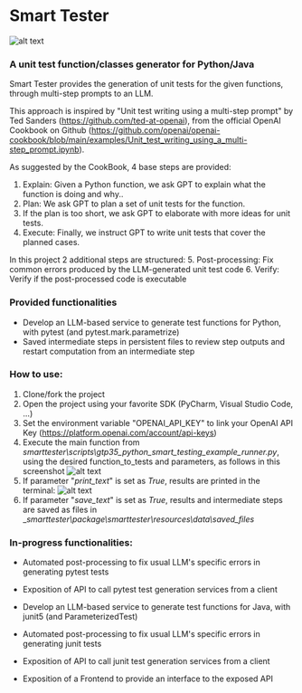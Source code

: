 # Smart Tester

![alt text](https://github.com/marcoganassin96/smart-tester/blob/update/readme/assets/bugs_hunter.png)

### A unit test function/classes generator for Python/Java
Smart Tester provides the generation of unit tests for the given functions, through multi-step prompts to an LLM.

This approach is inspired by "Unit test writing using a multi-step prompt" by Ted Sanders (https://github.com/ted-at-openai), from the official OpenAI Cookbook on Github (https://github.com/openai/openai-cookbook/blob/main/examples/Unit_test_writing_using_a_multi-step_prompt.ipynb).

As suggested by the CookBook, 4 base steps are provided:
1. Explain: Given a Python function, we ask GPT to explain what the function is doing and why..
2. Plan: We ask GPT to plan a set of unit tests for the function.
3. If the plan is too short, we ask GPT to elaborate with more ideas for unit tests.
4. Execute: Finally, we instruct GPT to write unit tests that cover the planned cases.

In this project 2 additional steps are structured:
5. Post-processing: Fix common errors produced by the LLM-generated unit test code
6. Verify: Verify if the post-processed code is executable

### Provided functionalities
- Develop an LLM-based service to generate test functions for Python, with pytest (and pytest.mark.parametrize)
- Saved intermediate steps in persistent files to review step outputs and restart computation from an intermediate step 

### How to use:
1. Clone/fork the project
2. Open the project using your favorite SDK (PyCharm, Visual Studio Code, ...)
3. Set the environment variable "OPENAI_API_KEY" to link your OpenAI API Key (https://platform.openai.com/account/api-keys)  
4. Execute the main function from _smarttester\scripts\gtp35_python_smart_testing_example_runner.py_, using the desired function_to_tests and parameters, as follows in this screenshot
![alt text](https://github.com/marcoganassin96/smart-tester/blob/update/readme/assets/gtp35_python_smart_testing_example_runner.png)
5. If parameter "_print_text_" is set as _True_, results are printed in the terminal:
![alt text](https://github.com/marcoganassin96/smart-tester/blob/update/readme/assets/example_generated_code_in_terminal.png)
6. If parameter "_save_text_" is set as _True_, results and intermediate steps are saved as files in __smarttester\package\smarttester\resources\data\saved_files_

### In-progress functionalities:
- Automated post-processing to fix usual LLM's specific errors in generating pytest tests
- Exposition of API to call pytest test generation services from a client

- Develop an LLM-based service to generate test functions for Java, with junit5 (and ParameterizedTest)
- Automated post-processing to fix usual LLM's specific errors in generating junit tests
- Exposition of API to call junit test generation services from a client

- Exposition of a Frontend to provide an interface to the exposed API
  
